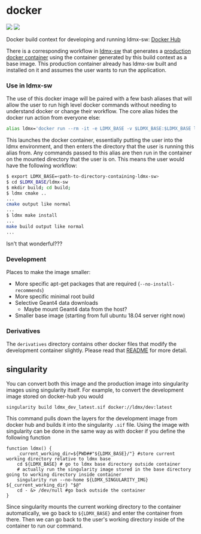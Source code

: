 # docker

<img src="https://github.com/LDMX-Software/docker/workflows/Builds/badge.svg" />
<img src="https://github.com/LDMX-Software/docker/workflows/Derivatives/badge.svg" />

Docker build context for developing and running ldmx-sw: [Docker Hub](https://hub.docker.com/repository/docker/ldmx/dev)

There is a corresponding workflow in [ldmx-sw](https://github.com/LDMX-Software/ldmx-sw) that generates a [production docker container](https://hub.docker.com/repository/docker/ldmx/pro) using the container generated by this build context as a base image.
This production container already has ldmx-sw built and installed on it and assumes the user wants to run the application.

### Use in ldmx-sw

The use of this docker image will be paired with a few bash aliases that will allow the user to run high level docker commands without needing to understand docker or change their workflow. 
The core alias hides the docker run action from everyone else:
```bash
alias ldmx='docker run --rm -it -e LDMX_BASE -v $LDMX_BASE:$LDMX_BASE ldmx/dev $(pwd)'
```
This launches the docker container, essentially putting the user into the ldmx environment, and then enters the directory that the user is running this alias from.
Any commands passed to this alias are then run in the container on the mounted directory that the user is on.
This means the user would have the following workflow:
```bash
$ export LDMX_BASE=<path-to-directory-containing-ldmx-sw>
$ cd $LDMX_BASE/ldmx-sw
$ mkdir build; cd build;
$ ldmx cmake ..
...
cmake output like normal
...
$ ldmx make install
...
make build output like normal
...
```
Isn't that wonderful???

### Development

Places to make the image smaller:
 - More specific apt-get packages that are required (`--no-install-recommends`)
 - More specific minimal root build
 - Selective Geant4 data downloads
   - Maybe mount Geant4 data from the host?
 - Smaller base image (starting from full ubuntu 18.04 server right now)

### Derivatives
The `derivatives` directory contains other docker files that modify the development container slightly.
Please read that [README](derivatives/README.md) for more detail.

## singularity

You can convert both this image and the production image into singularity images using singularity itself.
For example, to convert the development image stored on docker-hub you would
```
singularity build ldmx_dev_latest.sif docker://ldmx/dev:latest
```
This command pulls down the layers for the development image from docker hub and builds it into the singularity `.sif` file.
Using the image with singularity can be done in the same way as with docker if you define the following function
```
function ldmx() {
    _current_working_dir=${PWD##"${LDMX_BASE}/"} #store current working directory relative to ldmx base
    cd ${LDMX_BASE} # go to ldmx base directory outside container
    # actually run the singularity image stored in the base directory going to working directory inside container
    singularity run --no-home ${LDMX_SINGULARITY_IMG} ${_current_working_dir} "$@"
    cd - &> /dev/null #go back outside the container
}
```
Since singularity mounts the current working directory to the container automatically, we go back to `${LDMX_BASE}` and enter the container from there.
Then we can go back to the user's working directory inside of the container to run our command.
